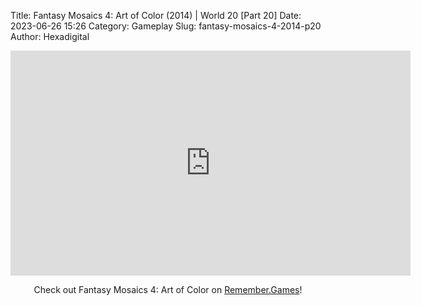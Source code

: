 Title: Fantasy Mosaics 4: Art of Color (2014) | World 20 [Part 20]
Date: 2023-06-26 15:26
Category: Gameplay
Slug: fantasy-mosaics-4-2014-p20
Author: Hexadigital

<center><iframe src="https://www.youtube.com/embed/KujcL5JR7-U?feature=oembed" allow="accelerometer; autoplay; encrypted-media; gyroscope; picture-in-picture" width="640" height="360" frameborder="0"></iframe>

Check out Fantasy Mosaics 4: Art of Color on [Remember.Games](https://remember.games/game/7223/fantasy-mosaics-4-art-of-color/)!</center>